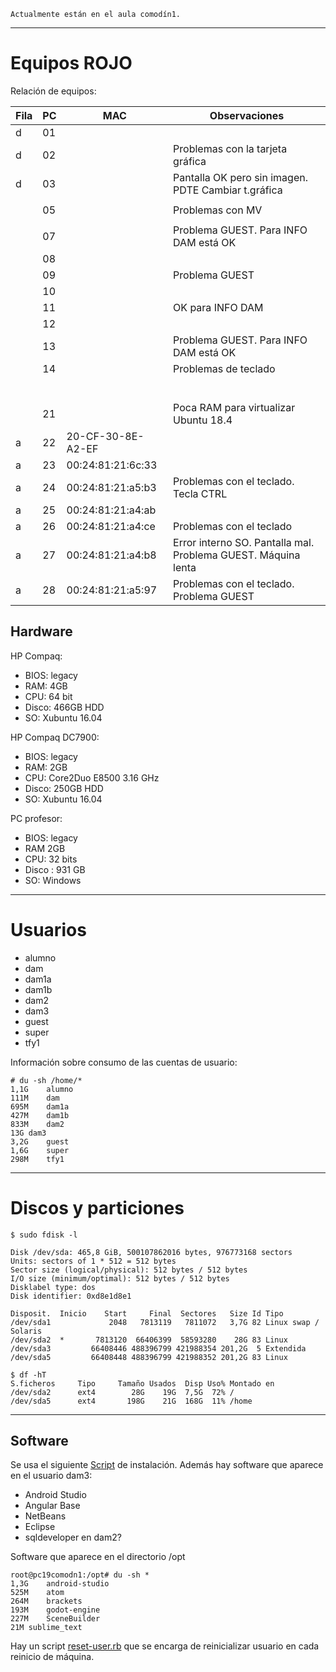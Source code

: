 
`Actualmente están en el aula comodín1.`

---
# Equipos ROJO

Relación de equipos:

| Fila | PC | MAC               | Observaciones            |
| ---- | -- | ----------------- | ------------------------ |
| d    | 01 |                  | |
| d    | 02 |                  | Problemas con la tarjeta gráfica |
| d    | 03 |                  | Pantalla OK pero sin imagen. PDTE Cambiar t.gráfica |
|      |    |                  | |
|      | 05 |                  | Problemas con MV |
|      |    |                  | |
|      | 07 |                  | Problema GUEST. Para INFO DAM está OK |
|      | 08 |                  | |
|      | 09 |                  | Problema GUEST |
|      | 10 |                  | |
|      | 11 |                  | OK para INFO DAM |
|      | 12 |                  | |
|      | 13 |                  | Problema GUEST. Para INFO DAM está OK |
|      | 14 |                  | Problemas de teclado |
|      |    |                  | |
|      |    |                  | |
|      |    |                  | |
|      |    |                  | |
|      |    |                  | |
|      |    |                  | |
|      | 21 |                  | Poca RAM para virtualizar Ubuntu 18.4 |
| a    | 22 | 20-CF-30-8E-A2-EF | | PC profesor |
| a    | 23 | 00:24:81:21:6c:33 | |
| a    | 24 | 00:24:81:21:a5:b3 | Problemas con el teclado. Tecla CTRL |
| a    | 25 | 00:24:81:21:a4:ab | |
| a    | 26 | 00:24:81:21:a4:ce | Problemas con el teclado |
| a    | 27 | 00:24:81:21:a4:b8 | Error interno SO. Pantalla mal. Problema GUEST. Máquina lenta |
| a    | 28 | 00:24:81:21:a5:97 | Problemas con el teclado. Problema GUEST |

## Hardware 

HP Compaq:
* BIOS: legacy
* RAM: 4GB
* CPU: 64 bit
* Disco: 466GB HDD
* SO: Xubuntu 16.04

HP Compaq DC7900:
* BIOS: legacy
* RAM: 2GB
* CPU: Core2Duo E8500 3.16 GHz
* Disco: 250GB HDD
* SO: Xubuntu 16.04

PC profesor:
* BIOS: legacy
* RAM 2GB
* CPU: 32 bits
* Disco : 931 GB
* SO: Windows

---
# Usuarios

* alumno
* dam
* dam1a
* dam1b
* dam2
* dam3
* guest
* super
* tfy1

Información sobre consumo de las cuentas de usuario:
```
# du -sh /home/*
1,1G	alumno
111M	dam
695M	dam1a
427M	dam1b
833M	dam2
13G	dam3
3,2G	guest
1,6G	super
298M	tfy1
```

---
# Discos y particiones


```
$ sudo fdisk -l

Disk /dev/sda: 465,8 GiB, 500107862016 bytes, 976773168 sectors
Units: sectors of 1 * 512 = 512 bytes
Sector size (logical/physical): 512 bytes / 512 bytes
I/O size (minimum/optimal): 512 bytes / 512 bytes
Disklabel type: dos
Disk identifier: 0xd8e1d8e1

Disposit.  Inicio    Start     Final  Sectores   Size Id Tipo
/dev/sda1             2048   7813119   7811072   3,7G 82 Linux swap / Solaris
/dev/sda2  *       7813120  66406399  58593280    28G 83 Linux
/dev/sda3         66408446 488396799 421988354 201,2G  5 Extendida
/dev/sda5         66408448 488396799 421988352 201,2G 83 Linux
```

```
$ df -hT
S.ficheros     Tipo     Tamaño Usados  Disp Uso% Montado en
/dev/sda2      ext4        28G    19G  7,5G  72% /
/dev/sda5      ext4       198G    21G  168G  11% /home
```

---
## Software

Se usa el siguiente [Script](files/script-instalar-aula206_v3.rb) de instalación. Además hay software que aparece en el usuario dam3:
* Android Studio
* Angular Base
* NetBeans
* Eclipse
* sqldeveloper en dam2?

Software que aparece en el directorio /opt
```
root@pc19comodn1:/opt# du -sh *
1,3G	android-studio
525M	atom
264M	brackets
193M	godot-engine
227M	SceneBuilder
21M	sublime_text
```

Hay un script [reset-user.rb](files/reset-user.rb) que se encarga de reinicializar usuario en cada reinicio de máquina.
